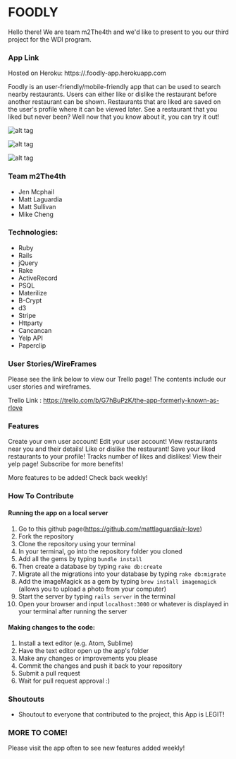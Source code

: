 # FOODLY

Hello there! We are team m2The4th and we'd like to present to you our third project for the WDI program.

### App Link

Hosted on Heroku: https://.foodly-app.herokuapp.com

Foodly is an user-friendly/mobile-friendly app that can be used to search nearby restaurants. Users can either like or dislike the restaurant before another restaurant can be shown. Restaurants that are liked are saved on the user's profile where it can be viewed later. See a restaurant that you liked but never been? Well now that you know about it, you can try it out!

![alt tag](https://s32.postimg.org/95qynelcl/Screen_Shot_2016_06_30_at_7_07_37_PM.png)

![alt tag](https://s32.postimg.org/f4zyvdrkl/Screen_Shot_2016_06_30_at_7_14_08_PM.png)

![alt tag](https://s31.postimg.org/v256bk2l7/Screen_Shot_2016_06_30_at_7_22_11_PM.png)


### Team m2The4th

- Jen Mcphail
- Matt Laguardia
- Matt Sullivan
- Mike Cheng

### Technologies:

- Ruby
- Rails
- jQuery
- Rake
- ActiveRecord
- PSQL
- Materilize
- B-Crypt
- d3
- Stripe
- Httparty
- Cancancan
- Yelp API
- Paperclip

### User Stories/WireFrames

Please see the link below to view our Trello page! The contents include our user stories and wireframes.

Trello Link : https://trello.com/b/G7hBuPzK/the-app-formerly-known-as-rlove

### Features

Create your own user account!
Edit your user account!
View restaurants near you and their details!
Like or dislike the restaurant!
Save your liked restaurants to your profile!
Tracks number of likes and dislikes!
View their yelp page!
Subscribe for more benefits!

More features to be added! Check back weekly!

### How To Contribute

#### Running the app on a local server

1. Go to this github page(https://github.com/mattlaguardia/r-love)
2. Fork the repository
3. Clone the repository using your terminal
4. In your terminal, go into the repository folder you cloned
5. Add all the gems by typing `bundle install`
6. Then create a database by typing `rake db:create`
7. Migrate all the migrations into your database by typing `rake db:migrate`
8. Add the imageMagick as a gem by typing `brew install imagemagick` (allows you to upload a photo from your computer)
9. Start the server by typing `rails server` in the terminal
10. Open your browser and input `localhost:3000` or whatever is displayed in your terminal after running the server

#### Making changes to the code:

1. Install a text editor (e.g. Atom, Sublime)
2. Have the text editor open up the app's folder
3. Make any changes or improvements you please
4. Commit the changes and push it back to your repository
5. Submit a pull request
6. Wait for pull request approval :)

### Shoutouts

- Shoutout to everyone that contributed to the project, this App is LEGIT!

### MORE TO COME!

Please visit the app often to see new features added weekly!

